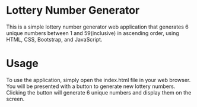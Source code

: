 Lottery Number Generator
======
This is a simple lottery number generator web application that generates 6 unique numbers between 1 and 59(inclusive) in ascending order, using HTML, CSS, Bootstrap, and JavaScript.



Usage
======
To use the application, simply open the index.html file in your web browser. You will be presented with a button to generate new lottery numbers. Clicking the button will generate 6 unique numbers and display them on the screen.
